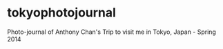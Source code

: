 tokyophotojournal
=================

Photo-journal of Anthony Chan's Trip to visit me in Tokyo, Japan - Spring 2014
